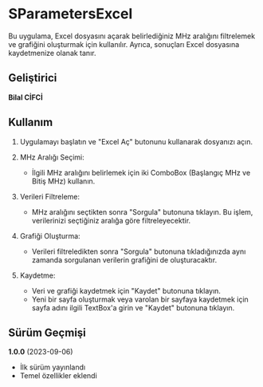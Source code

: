 # SParametersExcel

Bu uygulama, Excel dosyasını açarak belirlediğiniz MHz aralığını filtrelemek ve grafiğini oluşturmak için kullanılır. Ayrıca, sonuçları Excel dosyasına kaydetmenize olanak tanır.

## Geliştirici

**Bilal CİFCİ**  

## Kullanım

1. Uygulamayı başlatın ve "Excel Aç" butonunu kullanarak dosyanızı açın.

2. MHz Aralığı Seçimi:
   - İlgili MHz aralığını belirlemek için iki ComboBox (Başlangıç MHz ve Bitiş MHz) kullanın.

3. Verileri Filtreleme:
   - MHz aralığını seçtikten sonra "Sorgula" butonuna tıklayın. Bu işlem, verilerinizi seçtiğiniz aralığa göre filtreleyecektir.

4. Grafiği Oluşturma:
   - Verileri filtreledikten sonra "Sorgula" butonuna tıkladığınızda aynı zamanda sorgulanan verilerin grafiğini de oluşturacaktır.

5. Kaydetme:
   - Veri ve grafiği kaydetmek için "Kaydet" butonuna tıklayın.
   - Yeni bir sayfa oluşturmak veya varolan bir sayfaya kaydetmek için sayfa adını ilgili TextBox'a girin ve "Kaydet" butonuna tıklayın.

## Sürüm Geçmişi

**1.0.0** (2023-09-06)

- İlk sürüm yayınlandı
- Temel özellikler eklendi

